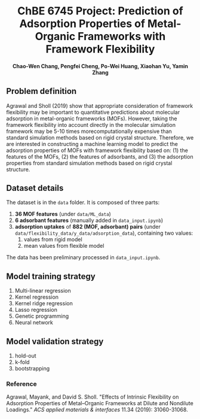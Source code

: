 <center><h1> ChBE 6745 Project: Prediction of Adsorption Properties of Metal-Organic Frameworks with Framework Flexibility </h4></center>
<center><h4> Chao-Wen Chang, Pengfei Cheng, Po-Wei Huang, Xiaohan Yu, Yamin Zhang </h4></center>

## Problem definition

Agrawal and Sholl (2019) show that appropriate consideration of framework flexibility may be important to quantitative predictions about molecular adsorption in metal-organic frameworks (MOFs). However, taking the framework flexibility into account directly in the molecular simulation framework may be 5-10 times morecomputationally expensive than standard simulation methods based on rigid crystal structure. Therefore, we are interested in constructing a machine learning model to predict the adsorption properties of MOFs with framework flexibility based on: (1) the features of the MOFs, (2) the features of adsorbants, and (3) the adsorption properties from standard simulation methods based on rigid crystal structure.

## Dataset details

The dataset is in the `data` folder.
It is composed of three parts:
1. **36 MOF features** (under `data/ML_data`)
2. **6 adsorbant features** (manually added in `data_input.ipynb`)
3. **adsorption uptakes** of **882 (MOF, adsorbant) pairs** (under `data/flexibility_data/y_data/adsorption_data`), containing two values:
    1. values from rigid model
    2. mean values from flexible model

The data has been preliminary processed in `data_input.ipynb`.

## Model training strategy

1. Multi-linear regression
2. Kernel regression
3. Kernel ridge regression
4. Lasso regression
5. Genetic programming
6. Neural network

## Model validation strategy

1. hold-out
2. k-fold
3. bootstrapping

### Reference
Agrawal, Mayank, and David S. Sholl. "Effects of Intrinsic Flexibility on Adsorption Properties of Metal–Organic Frameworks at Dilute and Nondilute Loadings." *ACS applied materials & interfaces* 11.34 (2019): 31060-31068.
